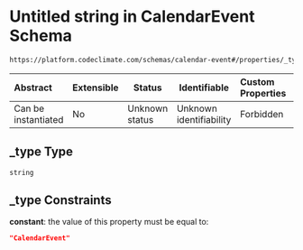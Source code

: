 # Untitled string in CalendarEvent Schema

```txt
https://platform.codeclimate.com/schemas/calendar-event#/properties/_type
```




| Abstract            | Extensible | Status         | Identifiable            | Custom Properties | Additional Properties | Access Restrictions | Defined In                                                                                         |
| :------------------ | ---------- | -------------- | ----------------------- | :---------------- | --------------------- | ------------------- | -------------------------------------------------------------------------------------------------- |
| Can be instantiated | No         | Unknown status | Unknown identifiability | Forbidden         | Allowed               | none                | [CalendarEvent.schema.json\*](../../spec/schemas/CalendarEvent.schema.json "open original schema") |

## \_type Type

`string`

## \_type Constraints

**constant**: the value of this property must be equal to:

```json
"CalendarEvent"
```
